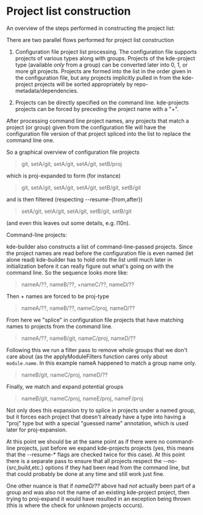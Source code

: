 # Project list construction

An overview of the steps performed in constructing the project list:

There are two parallel flows performed for project list construction

1. Configuration file project list processing. The configuration file supports
projects of various types along with groups. Projects of the kde-project
type (available *only* from a group) can be converted later into 0, 1, or
more git projects. Projects are formed into the list in the order given in the
configuration file, but any projects implicitly pulled in from the kde-project
projects will be sorted appropriately by repo-metadata/dependencies.

2. Projects can be directly specified on the command line. kde-projects projects
can be forced by preceding the project name with a "+".

After processing command line project names, any projects that match a project
(or group) given from the configuration file will have the configuration
file version of that project spliced into the list to replace the command line
one.

So a graphical overview of configuration file projects

> git, setA/git, setA/git, setA/git, setB/proj

which is proj-expanded to form (for instance)

> git, setA/git, setA/git, setA/git, setB/git, setB/git

and is then filtered (respecting --resume-{from,after})

> setA/git, setA/git, setA/git, setB/git, setB/git

(and even this leaves out some details, e.g. l10n).

Command-line projects:

kde-builder also constructs a list of command-line-passed projects. Since the
project names are read before the configuration file is even named (let alone
read) kde-builder has to hold onto the list until much later in
initialization before it can really figure out what's going on with the
command line. So the sequence looks more like:

> nameA/??, nameB/??, +nameC/??, nameD/??

Then + names are forced to be proj-type

> nameA/??, nameB/??, nameC/proj, nameD/??

From here we "splice" in configuration file projects that have matching names
to projects from the command line.

> nameA/??, nameB/git, nameC/proj, nameD/??

Following this we run a filter pass to remove whole groups that we don't
care about (as the applyModuleFilters function cares only about
`module.name`. In this example nameA happened to match a group name
only.

> nameB/git, nameC/proj, nameD/??

Finally, we match and expand potential groups

> nameB/git, nameC/proj, nameE/proj, nameF/proj

Not only does this expansion try to splice in projects under a named
group, but it forces each project that doesn't already have a type into
having a "proj" type but with a special "guessed name" annotation, which is
used later for proj-expansion.

At this point we should be at the same point as if there were no command-line
projects, just before we expand kde-projects projects (yes, this means that the
--resume-* flags are checked twice for this case). At this point there is a
separate pass to ensure that all projects respect the --no-{src,build,etc.}
options if they had been read from the command line, but that could probably
be done at any time and still work just fine.

One other nuance is that if _nameD/??_ above had *not* actually been part of a
group and was also not the name of an existing kde-project project, then
trying to proj-expand it would have resulted in an exception being thrown
(this is where the check for unknown projects occurs).
